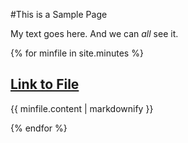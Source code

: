 #This is a Sample Page

My text goes here. And we can *all* see it.

{% for minfile in site.minutes %}
  <h2>
    <a href="{{ minfile.url }}">Link to File
      <!-- (( staff_member.name }} - (( staff_member.position }} -->
    </a>
  </h2>
  <p>{{ minfile.content | markdownify }}</p>
{% endfor %}
